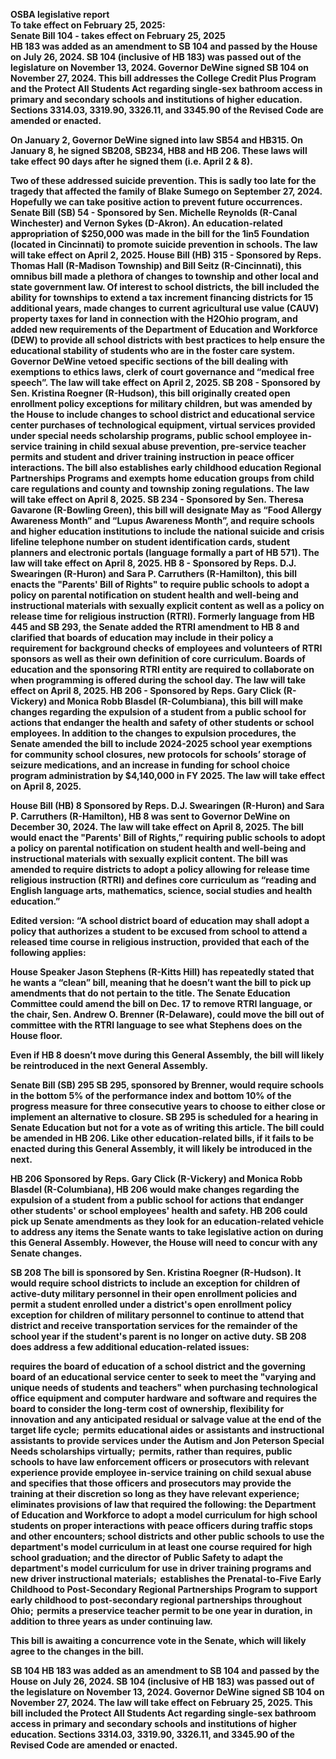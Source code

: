 <b>OSBA legislative report<b><br>
To take effect on February 25, 2025:<br>
Senate Bill 104 - takes effect on February 25, 2025<br>
HB 183 was added as an amendment to SB 104 and passed by the House on July 26, 2024. SB 104 (inclusive of HB 183) was passed out of the legislature on November 13, 2024. Governor DeWine signed SB 104 on November 27, 2024. This bill addresses the College Credit Plus Program and the Protect All Students Act regarding single-sex bathroom access in primary and secondary schools and institutions of higher education. Sections 3314.03, 3319.90, 3326.11, and 3345.90 of the Revised Code are amended or enacted.

On January 2, Governor DeWine signed into law SB54 and HB315. On January 8, he signed SB208, SB234, HB8 and HB 206. These laws will take effect 90 days after he signed them (i.e. April 2 & 8).

Two of these addressed suicide prevention. This is sadly too late for the tragedy that affected the family of Blake Sumego on September 27, 2024. Hopefully we can take positive action to prevent future occurrences.
Senate Bill (SB) 54 - Sponsored by Sen. Michelle Reynolds (R-Canal Winchester) and Vernon Sykes (D-Akron). An education-related appropriation of $250,000 was made in the bill for the 1in5 Foundation (located in Cincinnati) to promote suicide prevention in schools. The law will take effect on April 2, 2025.
House Bill (HB) 315 - Sponsored by Reps. Thomas Hall (R-Madison Township) and Bill Seitz (R-Cincinnati), this omnibus bill made a plethora of changes to township and other local and state government law. Of interest to school districts, the bill included the ability for townships to extend a tax increment financing districts for 15 additional years, made changes to current agricultural use value (CAUV) property taxes for land in connection with the H2Ohio program, and added new requirements of the Department of Education and Workforce (DEW) to provide all school districts with best practices to help ensure the educational stability of students who are in the foster care system. Governor DeWine vetoed specific sections of the bill dealing with exemptions to ethics laws, clerk of court governance and “medical free speech”. The law will take effect on April 2, 2025.
SB 208 - Sponsored by Sen. Kristina Roegner (R-Hudson), this bill originally created open enrollment policy exceptions for military children, but was amended by the House to include changes to school district and educational service center purchases of technological equipment, virtual services provided under special needs scholarship programs, public school employee in-service training in child sexual abuse prevention, pre-service teacher permits and student and driver training instruction in peace officer interactions. The bill also establishes early childhood education Regional Partnerships Programs and exempts home education groups from child care regulations and county and township zoning regulations. The law will take effect on April 8, 2025.
SB 234 - Sponsored by Sen. Theresa Gavarone (R-Bowling Green), this bill will  designate May as “Food Allergy Awareness Month” and “Lupus Awareness Month”, and require schools and higher education institutions to include the national suicide and crisis lifeline telephone number on student identification cards, student planners and electronic portals (language formally a part of HB 571). The law will take effect on April 8, 2025.
HB 8 - Sponsored by Reps. D.J. Swearingen (R-Huron) and Sara P. Carruthers (R-Hamilton), this bill enacts the "Parents' Bill of Rights" to require public schools to adopt a policy on parental notification on student health and well-being and instructional materials with sexually explicit content as well as a policy on release time for religious instruction (RTRI). Formerly language from HB 445 and SB 293, the Senate added the RTRI amendment to HB 8 and clarified that boards of education may include in their policy a requirement for background checks of employees and volunteers of RTRI sponsors as well as their own definition of core curriculum. Boards of education and the sponsoring RTRI entity are required to collaborate on when programming is offered during the school day. The law will take effect on April 8, 2025.
HB 206 - Sponsored by Reps. Gary Click (R-Vickery) and Monica Robb Blasdel (R-Columbiana), this bill will make changes regarding the expulsion of a student from a public school for actions that endanger the health and safety of other students or school employees. In addition to the changes to expulsion procedures, the Senate amended the bill to include 2024-2025 school year exemptions for community school closures, new protocols for schools’ storage of seizure medications, and an increase in funding for school choice program administration by $4,140,000 in FY 2025. The law will take effect on April 8, 2025.

House Bill (HB) 8
Sponsored by Reps. D.J. Swearingen (R-Huron) and Sara P. Carruthers (R-Hamilton), HB 8 was sent to Governor DeWine on December 30, 2024. The law will take effect on April 8, 2025. 
The bill would enact the "Parents' Bill of Rights,” requiring public schools to adopt a policy on parental notification on student health and well-being and instructional materials with sexually explicit content. The bill was amended to require districts to adopt a policy allowing for release time religious instruction (RTRI) and defines core curriculum as “reading and English language arts, mathematics, science, social studies and health education.”

Edited version: “A school district board of education may shall adopt a policy that authorizes a student to be excused from school to attend a released time course in religious instruction, provided that each of the following applies:


House Speaker Jason Stephens (R-Kitts Hill) has repeatedly stated that he wants a “clean” bill, meaning that he doesn’t want the bill to pick up amendments that do not pertain to the title. The Senate Education Committee could amend the bill on Dec. 17 to remove RTRI language, or the chair, Sen. Andrew O. Brenner (R-Delaware), could move the bill out of committee with the RTRI language to see what Stephens does on the House floor. 

Even if HB 8 doesn’t move during this General Assembly, the bill will likely be reintroduced in the next General Assembly. 

Senate Bill (SB) 295 
SB 295, sponsored by Brenner, would require schools in the bottom 5% of the performance index and bottom 10% of the progress measure for three consecutive years to choose to either close or implement an alternative to closure. SB 295 is scheduled for a hearing in Senate Education but not for a vote as of writing this article. The bill could be amended in HB 206. Like other education-related bills, if it fails to be enacted during this General Assembly, it will likely be introduced in the next. 

HB 206 
Sponsored by Reps. Gary Click (R-Vickery) and Monica Robb Blasdel (R-Columbiana), HB 206 would make changes regarding the expulsion of a student from a public school for actions that endanger other students' or school employees' health and safety. HB 206 could pick up Senate amendments as they look for an education-related vehicle to address any items the Senate wants to take legislative action on during this General Assembly. However, the House will need to concur with any Senate changes. 

SB 208 
The bill is sponsored by Sen. Kristina Roegner (R-Hudson). It would require school districts to include an exception for children of active-duty military personnel in their open enrollment policies and permit a student enrolled under a district's open enrollment policy exception for children of military personnel to continue to attend that district and receive transportation services for the remainder of the school year if the student's parent is no longer on active duty. SB 208 does address a few additional education-related issues: 

requires the board of education of a school district and the governing board of an educational service center to seek to meet the "varying and unique needs of students and teachers" when purchasing technological office equipment and computer hardware and software and requires the board to consider the long-term cost of ownership, flexibility for innovation and any anticipated residual or salvage value at the end of the target life cycle;  
permits educational aides or assistants and instructional assistants to provide services under the Autism and Jon Peterson Special Needs scholarships virtually;  
permits, rather than requires, public schools to have law enforcement officers or prosecutors with relevant experience provide employee in-service training on child sexual abuse and specifies that those officers and prosecutors may provide the training at their discretion so long as they have relevant experience;  
eliminates provisions of law that required the following: the Department of Education and Workforce to adopt a model curriculum for high school students on proper interactions with peace officers during traffic stops and other encounters;  school districts and other public schools to use the department's model curriculum in at least one course required for high school graduation; and the director of Public Safety to adapt the department's model curriculum for use in driver training programs and new driver instructional materials;  
establishes the Prenatal-to-Five Early Childhood to Post-Secondary Regional Partnerships Program to support early childhood to post-secondary regional partnerships throughout Ohio;  
permits a preservice teacher permit to be one year in duration, in addition to three years as under continuing law. 

This bill is awaiting a concurrence vote in the Senate, which will likely agree to the changes in the bill. 

SB 104
HB 183 was added as an amendment to SB 104 and passed by the House on July 26, 2024. SB 104 (inclusive of HB 183) was passed out of the legislature on November 13, 2024. Governor DeWine signed SB 104 on November 27, 2024. The law will take effect on February 25, 2025. This bill included the Protect All Students Act regarding single-sex bathroom access in primary and secondary schools and institutions of higher education. Sections 3314.03, 3319.90, 3326.11, and 3345.90 of the Revised Code are amended or enacted.
